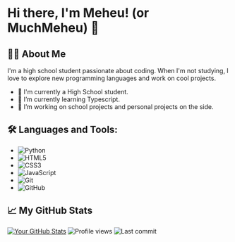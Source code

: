 # Hi there, I'm Meheu! (or MuchMeheu) 👋

## 👨‍💻 About Me
I'm a high school student passionate about coding. When I'm not studying, I love to explore new programming languages and work on cool projects.

- 🏫 I'm currently a High School student.
- 🌱 I’m currently learning Typescript.
- 🚀 I’m working on school projects and personal projects on the side.

## 🛠️ Languages and Tools:
- ![Python](https://img.shields.io/badge/-Python-black?style=flat-square&logo=Python)
- ![HTML5](https://img.shields.io/badge/-HTML5-black?style=flat-square&logo=HTML5)
- ![CSS3](https://img.shields.io/badge/-CSS3-black?style=flat-square&logo=CSS3)
- ![JavaScript](https://img.shields.io/badge/-JavaScript-black?style=flat-square&logo=JavaScript)
- ![Git](https://img.shields.io/badge/-Git-black?style=flat-square&logo=git)
- ![GitHub](https://img.shields.io/badge/-GitHub-181717?style=flat-square&logo=github)

## 📈 My GitHub Stats
[![Your GitHub Stats](https://github-readme-stats.vercel.app/api?username=MuchMeheu&show_icons=true&theme=radical)]()
![Profile views](https://komarev.com/ghpvc/?username=MuchMeheu&color=green)
![Last commit](https://img.shields.io/github/last-commit/MuchMeheu/yourrepository)


